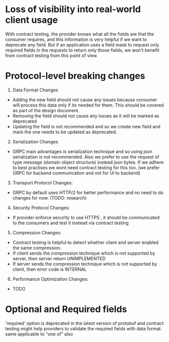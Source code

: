 

# Loss of visibility into real-world client usage 

With contract testing, the provider knows what all the fields are that the consumer requires, and this information is very helpful if we want to deprecate any field.
But if an application uses a field mask to request only required fields in the requests to return only those fields, we won't benefit from contract testing from this point of view.

# Protocol-level breaking changes

1. Data Format Changes 
 - Adding the new field should not cause any issues because consumer will process this data only if its needed for them. This should be covered as part of the design document.
 - Removing the field should not cause any issues as it will be marked as deprecated 
 - Updating the field is not recommended and so we create new field and mark the one needs to be updated as deprecated.

2. Serialization Changes
 - GRPC main advantages is serialization technique and so using json serialization is not recommended. Also we prefer to use the request of type message (domain object structure) instead json bytes. If we adhere to best practises we wont need contract testing for this too. (we prefer GRPC for backend communication and not for UI to backend)

3. Transport Protocol Changes:
 - GRPC by default uses HTTP/2 for better performance and no need to do changes for now. (TODO: research)
 
4. Security Protocol Changes:
 - If provider enforce security to use HTTPS , it should be communicated to the consumers and test it instead via contract testing

5. Compression Changes:
 - Contract testing is helpful to detect whether client and server enabled the same compression.
 - If client sends the compression technique which is not supported by server, then server return UNIMPLEMENTED
 - If server sends the compression technique which is not supported by client, then error code is INTERNAL
 
6. Performance Optimization Changes:
- TODO

# Optional and Required fields 

'required' option is deprecated in the latest version of protobuf and contract testing might help providers to validate the required fields with data format.
same applicable to "one of" also
